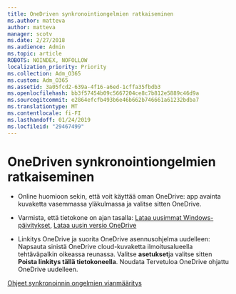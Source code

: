```yaml
---
title: OneDriven synkronointiongelmien ratkaiseminen
ms.author: matteva
author: matteva
manager: scotv
ms.date: 2/27/2018
ms.audience: Admin
ms.topic: article
ROBOTS: NOINDEX, NOFOLLOW
localization_priority: Priority
ms.collection: Adm_O365
ms.custom: Adm_O365
ms.assetid: 3a05fcd2-639a-4f16-a6ed-1cffa35fbdb3
ms.openlocfilehash: bb3f57454b09c5667204ce8c7b812e5889c46d9a
ms.sourcegitcommit: e2864efcfb493b6e46b662b746661a61232bdba7
ms.translationtype: MT
ms.contentlocale: fi-FI
ms.lasthandoff: 01/24/2019
ms.locfileid: "29467499"
---
```

# <a name="fix-onedrive-sync-problems"></a>OneDriven synkronointiongelmien ratkaiseminen

- Online huomioon sekin, että voit käyttää oman OneDrive: app avainta kuvaketta vasemmassa yläkulmassa ja valitse sitten OneDrive.
    
- Varmista, että tietokone on ajan tasalla: [Lataa uusimmat Windows-päivitykset](http://go.microsoft.com/fwlink/p/?LinkId=825773), [Lataa uusin versio OneDrive](https://go.microsoft.com/fwlink/p/?linkid=844652)
    
- Linkitys OneDrive ja suorita OneDrive asennusohjelma uudelleen: Napsauta sinistä OneDrive cloud-kuvaketta ilmoitusalueella tehtäväpalkin oikeassa reunassa. Valitse **asetukset**ja valitse sitten **Poista linkitys tällä tietokoneella**. Noudata Tervetuloa OneDrive ohjattu OneDrive uudelleen.
    
[Ohjeet synkronoinnin ongelmien vianmääritys](https://go.microsoft.com/fwlink/?linkid=866431)
  


